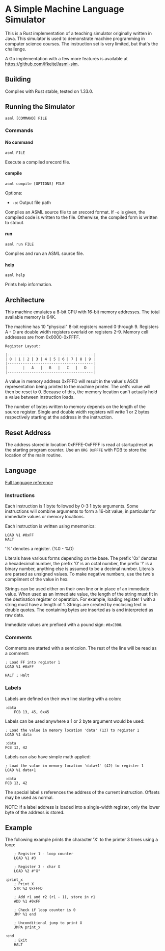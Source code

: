 # A Simple Machine Language Simulator

This is a Rust implementation of a teaching simulator originally written in
Java. This simulator is used to demonstrate machine programming in computer
science courses. The instruction set is very limited, but that's the challenge.

A Go implementation with a few more features is available at
https://github.com/lfkeitel/asml-sim.

## Building

Compiles with Rust stable, tested on 1.33.0.

## Running the Simulator

`asml [COMMAND] FILE`

### Commands

#### No command

`asml FILE`

Execute a compiled srecord file.

#### compile

`asml compile [OPTIONS] FILE`

Options:

- `-o`: Output file path

Compiles an ASML source file to an srecord format. If `-o` is given, the
compiled code is written to the file. Otherwise, the compiled form is written to
stdout.

#### run

`asml run FILE`

Compiles and run an ASML source file.

#### help

`asml help`

Prints help information.

## Architecture

This machine emulates a 8-bit CPU with 16-bit memory addresses. The total
available memory is 64K.

The machine has 10 "physical" 8-bit registers named 0 through 9. Registers A - D
are double width registers overlaid on registers 2-9. Memory cell addresses are
from 0x0000-0xFFFF.

```
Register Layout:

|---------------------------------------|
| 0 | 1 | 2 | 3 | 4 | 5 | 6 | 7 | 8 | 9 |
|---------------------------------------|
|       |   A   |   B   |   C   |   D   |
|---------------------------------------|
```

A value in memory address 0xFFFD will result in the value's ASCII representation
being printed to the machine printer. The cell's value will then be reset to 0.
Because of this, the memory location can't actually hold a value between
instruction loads.

The number of bytes written to memory depends on the length of the source
register. Single and double width registers will write 1 or 2 bytes respectively
starting at the address in the instruction.

## Reset Address

The address stored in location 0xFFFE-0xFFFF is read at startup/reset as the
starting program counter. Use an `ORG 0xFFFE` with FDB to store the location of
the main routine.

## Language

[Full language reference](docs/instructions.md)

### Instructions

Each instruction is 1 byte followed by 0-3 1 byte arguments. Some instructions
will combine arguments to form a 16-bit value, in particular for immediate
values or memory locations.

Each instruction is written using mnemonics:

```
LOAD %1 #0xFF
HALT
```

'%' denotes a register. (%0 - %D)

Literals have various forms depending on the base. The prefix '0x' denotes a
hexadecimal number, the prefix '0' is an octal number, the prefix '!' is a
binary number, anything else is assumed to be a decimal number. Literals are
parsed as unsigned values. To make negative numbers, use the two's compliment of
the value in hex.

Strings can be used either on their own line or in place of an immediate value.
When used as an immediate value, the length of the string must fit in the
destination register or operation. For example, loading register 1 with a string
must have a length of 1. Strings are created by enclosing text in double quotes.
The containing bytes are inserted as is and interpreted as raw data.

Immediate values are prefixed with a pound sign: `#0xC000`.

### Comments

Comments are started with a semicolon. The rest of the line will be read as
a comment:

```
; Load FF into register 1
LOAD %1 #0xFF

HALT ; Halt
```

### Labels

Labels are defined on their own line starting with a colon:

```
:data
    FCB 13, 45, 0x45
```

Labels can be used anywhere a 1 or 2 byte argument would be used:

```
; Load the value in memory location 'data' (13) to register 1
LOAD %1 data

:data
FCB 13, 42
```

Labels can also have simple math applied:

```
; Load the value in memory location 'data+1' (42) to register 1
LOAD %1 data+1

:data
FCB 13, 42
```

The special label `$` references the address of the current instruction. Offsets
may be used as normal.

NOTE: If a label address is loaded into a single-width register, only the lower
byte of the address is stored.

## Example

The following example prints the character 'X' to the printer 3 times using a
loop:

```
    ; Register 1 - loop counter
    LOAD %1 #3

    ; Register 3 - char X
    LOAD %2 #"X"

:print_x
    ; Print X
    STR %2 0xFFFD

    ; Add r1 and r2 (r1 - 1), store in r1
    ADD %1 #0xFF

    ; Check if loop counter is 0
    JMP %1 end

    ; Unconditional jump to print X
    JMPA print_x

:end
    ; Exit
    HALT
```
